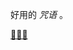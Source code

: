 [wiki]: https://cy.wikipedia.org/wiki/Myrddin "Mae Myrddin yn gymeriad pwysig yn llenyddiaeth Gymraeg a chwedloniaeth y Cymry, yn cynnwys yr hanesion am y Brenin Arthur. Efallai fod yr enw yn cyfeirio at sawl person, hanesyddol a chwedlonol. // 梅林是威尔士文学和威尔士神话中的一个重要人物，包括亚瑟王的故事。这个名字可能指的是几个历史人物和传奇人物。"

好用的 *咒语* 。

[🧚🏻‍♀️][wiki]
